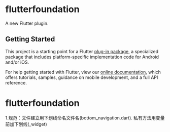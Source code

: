 # flutterfoundation

A new Flutter plugin.

## Getting Started

This project is a starting point for a Flutter
[plug-in package](https://flutter.dev/developing-packages/),
a specialized package that includes platform-specific implementation code for
Android and/or iOS.

For help getting started with Flutter, view our 
[online documentation](https://flutter.dev/docs), which offers tutorials, 
samples, guidance on mobile development, and a full API reference.
# flutterfoundation
1.规范：文件建立用下划线命名文件名(bottom_navigation.dart).   私有方法用变量前加下划线(_widget)
